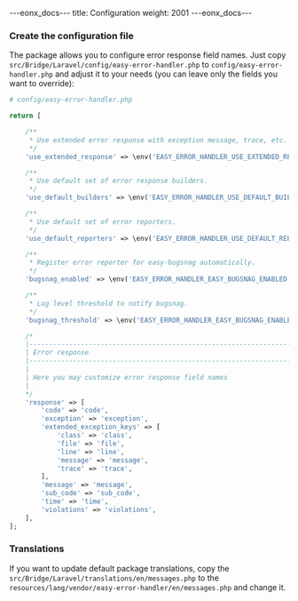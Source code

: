 ---eonx_docs---
title: Configuration
weight: 2001
---eonx_docs---

### Create the configuration file

The package allows you to configure error response field names. 
Just copy `src/Bridge/Laravel/config/easy-error-handler.php` to `config/easy-error-handler.php` and adjust it to 
your needs (you can leave only the fields you want to override):

```php
# config/easy-error-handler.php

return [

    /**
     * Use extended error response with exception message, trace, etc.
     */
    'use_extended_response' => \env('EASY_ERROR_HANDLER_USE_EXTENDED_RESPONSE', false),

    /**
     * Use default set of error response builders.
     */
    'use_default_builders' => \env('EASY_ERROR_HANDLER_USE_DEFAULT_BUILDERS', true),

    /**
     * Use default set of error reporters.
     */
    'use_default_reporters' => \env('EASY_ERROR_HANDLER_USE_DEFAULT_REPORTERS', true),

    /**
     * Register error reporter for easy-bugsnag automatically.
     */
    'bugsnag_enabled' => \env('EASY_ERROR_HANDLER_EASY_BUGSNAG_ENABLED', true),

    /**
     * Log level threshold to notify bugsnag.
     */
    'bugsnag_threshold' => \env('EASY_ERROR_HANDLER_EASY_BUGSNAG_ENABLED', null),

    /*
    |--------------------------------------------------------------------------
    | Error response
    |--------------------------------------------------------------------------
    |
    | Here you may customize error response field names
    |
    */
    'response' => [
        'code' => 'code',
        'exception' => 'exception',
        'extended_exception_keys' => [
            'class' => 'class',
            'file' => 'file',
            'line' => 'line',
            'message' => 'message',
            'trace' => 'trace',
        ],
        'message' => 'message',
        'sub_code' => 'sub_code',
        'time' => 'time',
        'violations' => 'violations',
    ],
];
```

### Translations

If you want to update default package translations, copy the `src/Bridge/Laravel/translations/en/messages.php` 
to the `resources/lang/vendor/easy-error-handler/en/messages.php` and change it.
